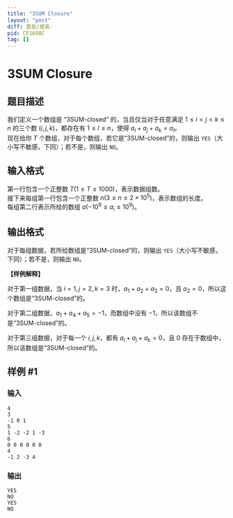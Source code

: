 ```yaml
---
title: "3SUM Closure"
layout: "post"
diff: 普及/提高-
pid: CF1698C
tag: []
---
```


# 3SUM Closure

## 题目描述

我们定义一个数组是 “3SUM-closed” 的，当且仅当对于任意满足 $1\le i<j<k\le n$ 的三个数 $(i,j,k)$，都存在有 $1\le l\le n$，使得 $a_i+a_j+a_k=a_l$。  
现在给你 $T$ 个数组，对于每个数组，若它是“3SUM-closed”的，则输出 `YES`（大小写不敏感，下同）；若不是，则输出 `NO`。

## 输入格式

第一行包含一个正整数 $T(1\le T\le1000)$，表示数据组数。  
接下来每组第一行包含一个正整数 $n(3\le n\le2\times10^5)$，表示数组的长度。  
每组第二行表示所给的数组 $a(-10^9\le a_i\le10^9)$。

## 输出格式

对于每组数据，若所给数组是“3SUM-closed”的，则输出 `YES`（大小写不敏感，下同）；若不是，则输出 `NO`。

**【样例解释】**

对于第一组数据，当 $i=1,j=2,k=3$ 时，$a_1+a_2+a_3=0$，且 $a_2=0$，所以这个数组是“3SUM-closed”的。  

对于第二组数据，$a_1+a_4+a_5=-1$，而数组中没有 $-1$，所以该数组不是“3SUM-closed”的。

对于第三组数据，对于每一个 $i,j,k$，都有 $a_i+a_j+a_k=0$，且 $0$ 存在于数组中，所以该数组是“3SUM-closed”的。

## 样例 #1

### 输入

```
4
3
-1 0 1
5
1 -2 -2 1 -3
6
0 0 0 0 0 0
4
-1 2 -3 4
```

### 输出

```
YES
NO
YES
NO
```

